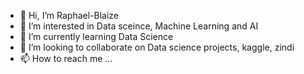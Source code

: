 - 👋 Hi, I’m Raphael-Blaize
- 👀 I’m interested in Data sceince, Machine Learning and AI
- 🌱 I’m currently learning Data Science
- 💞️ I’m looking to collaborate on Data science projects, kaggle, zindi
- 📫 How to reach me ...

<!---
Raphael-Blaize/Raphael-Blaize is a ✨ special ✨ repository because its `README.md` (this file) appears on your GitHub profile.
You can click the Preview link to take a look at your changes.
--->
